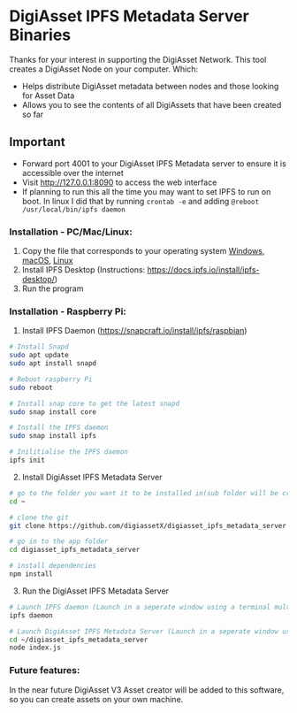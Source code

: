 # DigiAsset IPFS Metadata Server Binaries

Thanks for your interest in supporting the DigiAsset Network.  This tool creates a DigiAsset Node on your computer.  Which:

- Helps distribute DigiAsset metadata between nodes and those looking for Asset Data
- Allows you to see the contents of all DigiAssets that have been created so far

## Important

- Forward port 4001 to your DigiAsset IPFS Metadata server to ensure it is accessible over the internet
- Visit http://127.0.0.1:8090 to access the web interface
- If planning to run this all the time you may want to set IPFS to run on boot.  In linux I did that by running ```crontab -e``` and adding ```@reboot /usr/local/bin/ipfs daemon```

### Installation - PC/Mac/Linux:

1) Copy the file that corresponds to your operating system
   [Windows](digiasset_ipfs_metadata_server-win.exe),
   [macOS](digiasset_ipfs_metadata_server-macos),
   [Linux](digiasset_ipfs_metadata_server-linux)
2) Install IPFS Desktop (Instructions: https://docs.ipfs.io/install/ipfs-desktop/)
3) Run the program

### Installation - Raspberry Pi:

1) Install IPFS Daemon (https://snapcraft.io/install/ipfs/raspbian)

```bash
# Install Snapd
sudo apt update
sudo apt install snapd

# Reboot raspberry Pi
sudo reboot

# Install snap core to get the latest snapd
sudo snap install core

# Install the IPFS daemon
sudo snap install ipfs

# Inilitialise the IPFS daemon
ipfs init
```

2) Install DigiAsset IPFS Metadata Server
```bash
# go to the folder you want it to be installed in(sub folder will be created)
cd ~

# clone the git
git clone https://github.com/digiassetX/digiasset_ipfs_metadata_server

# go in to the app folder
cd digiasset_ipfs_metadata_server

# install dependencies
npm install
```

3) Run the  DigiAsset IPFS Metadata Server

```bash
# Launch IPFS daemon (Launch in a seperate window using a terminal multiplex like tmux/screen etc.)
ipfs daemon

# Launch DigiAsset IPFS Metadata Server (Launch in a seperate window using a terminal multiplex like tmux/screen etc.)
cd ~/digiasset_ipfs_metadata_server
node index.js
```

### Future features:

In the near future DigiAsset V3 Asset creator will be added to this software, so you can create assets on your own machine.
